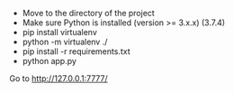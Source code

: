 - Move to the directory of the project
- Make sure Python is installed (version >= 3.x.x) (3.7.4)
- pip install virtualenv
- python -m virtualenv ./
- pip install -r requirements.txt
- python app.py

Go to http://127.0.0.1:7777/